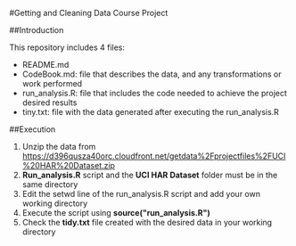 #Getting and Cleaning Data Course Project

##Introduction

This repository includes 4 files:

- README.md
- CodeBook.md: file that describes the data, and any transformations or work performed
- run_analysis.R: file that includes the code needed to achieve the project desired results
- tiny.txt: file with the data generated after executing the run_analysis.R

##Execution

1. Unzip the data from https://d396qusza40orc.cloudfront.net/getdata%2Fprojectfiles%2FUCI%20HAR%20Dataset.zip
2. **Run_analysis.R** script and the **UCI HAR Dataset** folder must be in the same directory
3. Edit the setwd line of the run_analysis.R script and add your own working directory
4. Execute the script using **source("run_analysis.R")**
5. Check the **tidy.txt** file created with the desired data in your working directory
